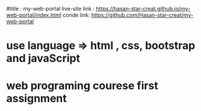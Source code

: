 #title : my-web-portal
live-site link : https://hasan-star-creat.github.io/my-web-portal/index.html
conde link: https://github.com/Hasan-star-creat/my-web-portal
# use language => html , css, bootstrap and javaScript 
# web programing courese first assignment 

